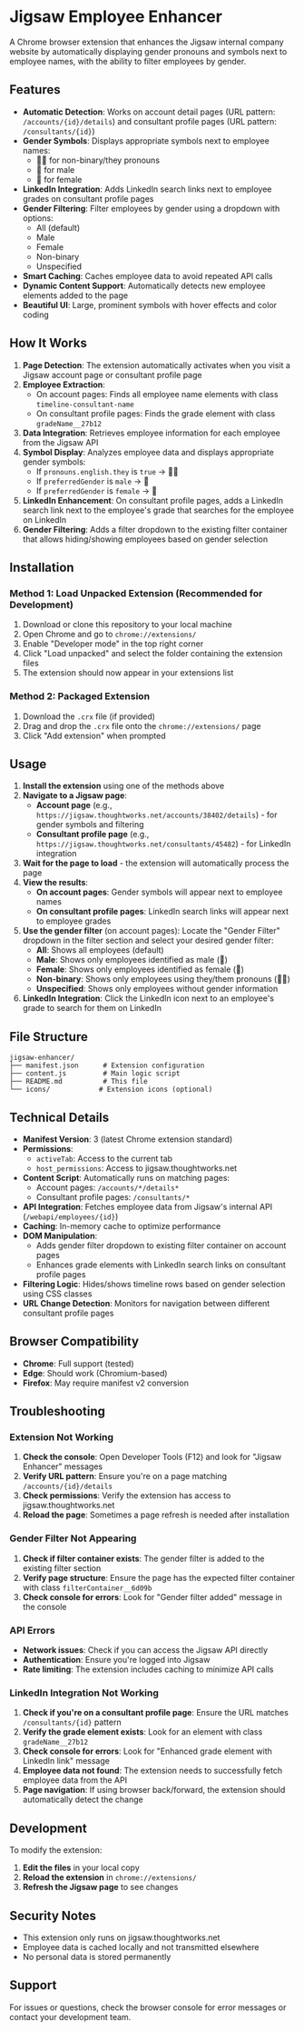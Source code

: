 # Jigsaw Employee Enhancer

A Chrome browser extension that enhances the Jigsaw internal company website by automatically displaying gender pronouns and symbols next to employee names, with the ability to filter employees by gender.

## Features

- **Automatic Detection**: Works on account detail pages (URL pattern: `/accounts/{id}/details`) and consultant profile pages (URL pattern: `/consultants/{id}`)
- **Gender Symbols**: Displays appropriate symbols next to employee names:
  - 🏳️‍🌈 for non-binary/they pronouns
  - 🔵 for male
  - 🔴 for female
- **LinkedIn Integration**: Adds LinkedIn search links next to employee grades on consultant profile pages
- **Gender Filtering**: Filter employees by gender using a dropdown with options:
  - All (default)
  - Male
  - Female
  - Non-binary
  - Unspecified
- **Smart Caching**: Caches employee data to avoid repeated API calls
- **Dynamic Content Support**: Automatically detects new employee elements added to the page
- **Beautiful UI**: Large, prominent symbols with hover effects and color coding

## How It Works

1. **Page Detection**: The extension automatically activates when you visit a Jigsaw account page or consultant profile page
2. **Employee Extraction**: 
   - On account pages: Finds all employee name elements with class `timeline-consultant-name`
   - On consultant profile pages: Finds the grade element with class `gradeName__27b12`
3. **Data Integration**: Retrieves employee information for each employee from the Jigsaw API
4. **Symbol Display**: Analyzes employee data and displays appropriate gender symbols:
   - If `pronouns.english.they` is `true` → 🏳️‍🌈
   - If `preferredGender` is `male` → 🔵
   - If `preferredGender` is `female` → 🔴
5. **LinkedIn Enhancement**: On consultant profile pages, adds a LinkedIn search link next to the employee's grade that searches for the employee on LinkedIn
6. **Gender Filtering**: Adds a filter dropdown to the existing filter container that allows hiding/showing employees based on gender selection

## Installation

### Method 1: Load Unpacked Extension (Recommended for Development)

1. Download or clone this repository to your local machine
2. Open Chrome and go to `chrome://extensions/`
3. Enable "Developer mode" in the top right corner
4. Click "Load unpacked" and select the folder containing the extension files
5. The extension should now appear in your extensions list

### Method 2: Packaged Extension

1. Download the `.crx` file (if provided)
2. Drag and drop the `.crx` file onto the `chrome://extensions/` page
3. Click "Add extension" when prompted

## Usage

1. **Install the extension** using one of the methods above
2. **Navigate to a Jigsaw page**:
   - **Account page** (e.g., `https://jigsaw.thoughtworks.net/accounts/38402/details`) - for gender symbols and filtering
   - **Consultant profile page** (e.g., `https://jigsaw.thoughtworks.net/consultants/45482`) - for LinkedIn integration
3. **Wait for the page to load** - the extension will automatically process the page
4. **View the results**:
   - **On account pages**: Gender symbols will appear next to employee names
   - **On consultant profile pages**: LinkedIn search links will appear next to employee grades
5. **Use the gender filter** (on account pages): Locate the "Gender Filter" dropdown in the filter section and select your desired gender filter:
   - **All**: Shows all employees (default)
   - **Male**: Shows only employees identified as male (🔵)
   - **Female**: Shows only employees identified as female (🔴)
   - **Non-binary**: Shows only employees using they/them pronouns (🏳️‍🌈)
   - **Unspecified**: Shows only employees without gender information
6. **LinkedIn Integration**: Click the LinkedIn icon next to an employee's grade to search for them on LinkedIn

## File Structure

```
jigsaw-enhancer/
├── manifest.json      # Extension configuration
├── content.js         # Main logic script
├── README.md          # This file
└── icons/            # Extension icons (optional)
```

## Technical Details

- **Manifest Version**: 3 (latest Chrome extension standard)
- **Permissions**: 
  - `activeTab`: Access to the current tab
  - `host_permissions`: Access to jigsaw.thoughtworks.net
- **Content Script**: Automatically runs on matching pages:
  - Account pages: `/accounts/*/details*`
  - Consultant profile pages: `/consultants/*`
- **API Integration**: Fetches employee data from Jigsaw's internal API (`/webapi/employees/{id}`)
- **Caching**: In-memory cache to optimize performance
- **DOM Manipulation**: 
  - Adds gender filter dropdown to existing filter container on account pages
  - Enhances grade elements with LinkedIn search links on consultant profile pages
- **Filtering Logic**: Hides/shows timeline rows based on gender selection using CSS classes
- **URL Change Detection**: Monitors for navigation between different consultant profile pages

## Browser Compatibility

- **Chrome**: Full support (tested)
- **Edge**: Should work (Chromium-based)
- **Firefox**: May require manifest v2 conversion

## Troubleshooting

### Extension Not Working

1. **Check the console**: Open Developer Tools (F12) and look for "Jigsaw Enhancer" messages
2. **Verify URL pattern**: Ensure you're on a page matching `/accounts/{id}/details`
3. **Check permissions**: Verify the extension has access to jigsaw.thoughtworks.net
4. **Reload the page**: Sometimes a page refresh is needed after installation

### Gender Filter Not Appearing

1. **Check if filter container exists**: The gender filter is added to the existing filter section
2. **Verify page structure**: Ensure the page has the expected filter container with class `filterContainer__6d09b`
3. **Check console for errors**: Look for "Gender filter added" message in the console

### API Errors

- **Network issues**: Check if you can access the Jigsaw API directly
- **Authentication**: Ensure you're logged into Jigsaw
- **Rate limiting**: The extension includes caching to minimize API calls

### LinkedIn Integration Not Working

1. **Check if you're on a consultant profile page**: Ensure the URL matches `/consultants/{id}` pattern
2. **Verify the grade element exists**: Look for an element with class `gradeName__27b12`
3. **Check console for errors**: Look for "Enhanced grade element with LinkedIn link" message
4. **Employee data not found**: The extension needs to successfully fetch employee data from the API
5. **Page navigation**: If using browser back/forward, the extension should automatically detect the change

## Development

To modify the extension:

1. **Edit the files** in your local copy
2. **Reload the extension** in `chrome://extensions/`
3. **Refresh the Jigsaw page** to see changes

## Security Notes

- This extension only runs on jigsaw.thoughtworks.net
- Employee data is cached locally and not transmitted elsewhere
- No personal data is stored permanently

## Support

For issues or questions, check the browser console for error messages or contact your development team.
